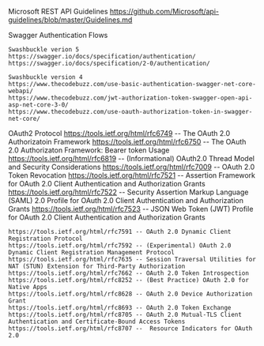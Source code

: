 Microsoft REST API Guidelines
	https://github.com/Microsoft/api-guidelines/blob/master/Guidelines.md

Swagger Authentication Flows

	Swashbuckle verion 5
	https://swagger.io/docs/specification/authentication/
	https://swagger.io/docs/specification/2-0/authentication/

	Swashbuckle version 4
	https://www.thecodebuzz.com/use-basic-authentication-swagger-net-core-webapi/
	https://www.thecodebuzz.com/jwt-authorization-token-swagger-open-api-asp-net-core-3-0/
	https://www.thecodebuzz.com/use-oauth-authorization-token-in-swagger-net-core/

OAuth2 Protocol
	https://tools.ietf.org/html/rfc6749	-- The OAuth 2.0 Authorizatoin Framework
	https://tools.ietf.org/html/rfc6750 -- The OAuth 2.0 Authorizaton Framework: Bearer token Usage
	https://tools.ietf.org/html/rfc6819 -- (Informational) OAuth2.0 Thread Model and Security Considerations
	https://tools.ietf.org/html/rfc7009 -- OAuth 2.0 Token Revocation
	https://tools.ietf.org/html/rfc7521 -- Assertion Framework for OAuth 2.0 Client Authentication and Authorization Grants
	https://tools.ietf.org/html/rfc7522 -- Security Assertion Markup Language (SAML) 2.0 Profile for OAuth 2.0 Client Authentication and Authorization Grants
	https://tools.ietf.org/html/rfc7523 -- JSON Web Token (JWT) Profile for OAuth 2.0 Client Authentication and Authorization Grants

	https://tools.ietf.org/html/rfc7591 -- OAuth 2.0 Dynamic Client Registration Protocol
	https://tools.ietf.org/html/rfc7592 -- (Experimental) OAuth 2.0 Dynamic Client Registration Management Protocol
	https://tools.ietf.org/html/rfc7635 -- Session Traversal Utilities for NAT (STUN) Extension for Third-Party Authorization
	https://tools.ietf.org/html/rfc7662 -- OAuth 2.0 Token Introspection
	https://tools.ietf.org/html/rfc8252 -- (Best Practice) OAuth 2.0 for Native Apps
	https://tools.ietf.org/html/rfc8628 -- OAuth 2.0 Device Authorization Grant
	https://tools.ietf.org/html/rfc8693 -- OAuth 2.0 Token Exchange
	https://tools.ietf.org/html/rfc8705 -- OAuth 2.0 Mutual-TLS Client Authentication and Certificate-Bound Access Tokens
	https://tools.ietf.org/html/rfc8707 -- 	Resource Indicators for OAuth 2.0



